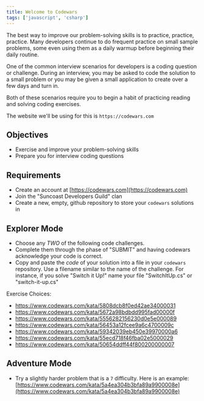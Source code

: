 ```yaml
---
title: Welcome to Codewars
tags: ['javascript', 'csharp']
---
```


The best way to improve our problem-solving skills is to practice, practice, practice. Many developers continue to do frequent practice on small sample problems, some even using them as a daily warmup before beginning their daily routine.

One of the common interview scenarios for developers is a coding question or challenge. During an interview, you may be asked to code the solution to a small problem or you may be given a small application to create over a few days and turn in.

Both of these scenarios require you to begin a habit of practicing reading and solving coding exercises.

The website we'll be using for this is `https://codewars.com`

## Objectives

- Exercise and improve your problem-solving skills
- Prepare you for interview coding questions

## Requirements

- Create an account at [https://codewars.com](https://codewars.com)
- Join the "Suncoast Developers Guild" clan
- Create a new, empty, github repository to store your `codewars` solutions in

## Explorer Mode

- Choose any _TWO_ of the following code challenges.
- Complete them through the phase of "SUBMIT" and having codewars acknowledge your code is correct.
- Copy and paste the _code_ of your solution into a file in your `codewars` repository. Use a filename similar to the name of the challenge. For instance, if you solve "Switch it Up!" name your file "SwitchItUp.cs" or "switch-it-up.cs"

Exercise Choices:

- https://www.codewars.com/kata/5808dcb8f0ed42ae34000031
- https://www.codewars.com/kata/5672a98bdbdd995fad00000f
- https://www.codewars.com/kata/5556282156230d0e5e000089
- https://www.codewars.com/kata/56453a12fcee9a6c4700009c
- https://www.codewars.com/kata/59342039eb450e39970000a6
- https://www.codewars.com/kata/55ecd718f46fba02e5000029
- https://www.codewars.com/kata/50654ddff44f800200000007

## Adventure Mode

- Try a slightly harder problem that is a `7` difficulty. Here is an example: [https://www.codewars.com/kata/5a4ea304b3bfa89a9900008e](https://www.codewars.com/kata/5a4ea304b3bfa89a9900008e)
